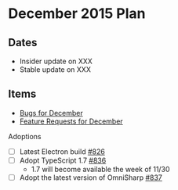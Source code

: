 # December 2015 Plan

## Dates
- Insider update on XXX
- Stable update on XXX

## Items
- [Bugs for December](https://github.com/Microsoft/vscode/issues?utf8=%E2%9C%93&q=is%3Aopen+is%3Aissue+label%3Abug+milestone%3A%22Dec+2015%22+-label%3Aupstream+)
- [Feature Requests for December](https://github.com/Microsoft/vscode/issues?utf8=%E2%9C%93&q=is%3Aopen+is%3Aissue+label%3Afeature%3Arequest+milestone%3A%22Dec+2015%22+-label%3Aupstream+)

Adoptions
- [ ] Latest Electron build [#826](../issues/826)
- [ ] Adopt TypeScript 1.7 [#836](../issues/836)
    - 1.7 will become available the week of 11/30
- [ ] Adopt the latest version of OmniSharp [#837](../issues/837)